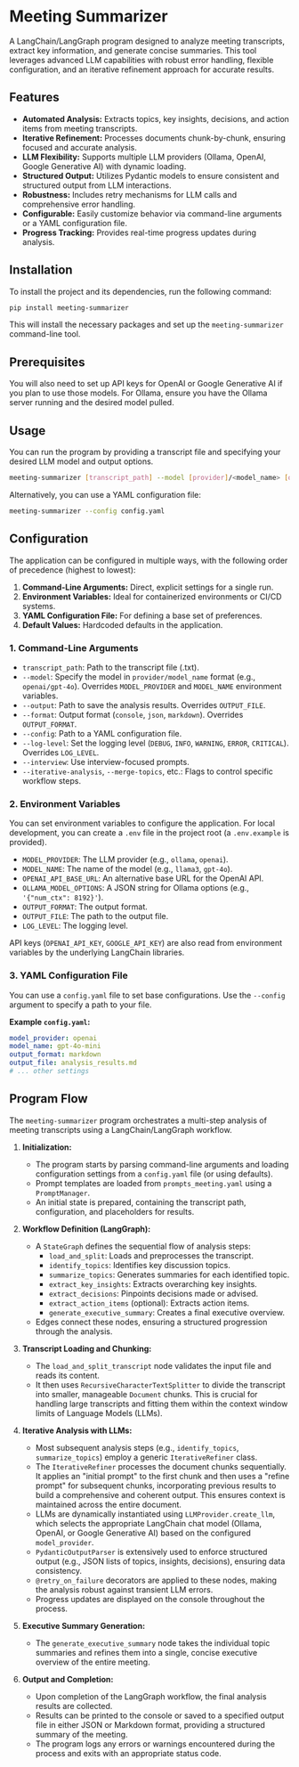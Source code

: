 # Meeting Summarizer

A LangChain/LangGraph program designed to analyze meeting transcripts, extract key information, and generate concise summaries. This tool leverages advanced LLM capabilities with robust error handling, flexible configuration, and an iterative refinement approach for accurate results.

## Features

*   **Automated Analysis:** Extracts topics, key insights, decisions, and action items from meeting transcripts.
*   **Iterative Refinement:** Processes documents chunk-by-chunk, ensuring focused and accurate analysis.
*   **LLM Flexibility:** Supports multiple LLM providers (Ollama, OpenAI, Google Generative AI) with dynamic loading.
*   **Structured Output:** Utilizes Pydantic models to ensure consistent and structured output from LLM interactions.
*   **Robustness:** Includes retry mechanisms for LLM calls and comprehensive error handling.
*   **Configurable:** Easily customize behavior via command-line arguments or a YAML configuration file.
*   **Progress Tracking:** Provides real-time progress updates during analysis.

## Installation

To install the project and its dependencies, run the following command:

```bash
pip install meeting-summarizer
```

This will install the necessary packages and set up the `meeting-summarizer` command-line tool.

## Prerequisites

You will also need to set up API keys for OpenAI or Google Generative AI if you plan to use those models. For Ollama, ensure you have the Ollama server running and the desired model pulled.

## Usage

You can run the program by providing a transcript file and specifying your desired LLM model and output options.

```bash
meeting-summarizer [transcript_path] --model [provider]/<model_name> [options]
```

Alternatively, you can use a YAML configuration file:

```bash
meeting-summarizer --config config.yaml
```

## Configuration

The application can be configured in multiple ways, with the following order of precedence (highest to lowest):

1.  **Command-Line Arguments:** Direct, explicit settings for a single run.
2.  **Environment Variables:** Ideal for containerized environments or CI/CD systems.
3.  **YAML Configuration File:** For defining a base set of preferences.
4.  **Default Values:** Hardcoded defaults in the application.

### 1. Command-Line Arguments

*   `transcript_path`: Path to the transcript file (.txt).
*   `--model`: Specify the model in `provider/model_name` format (e.g., `openai/gpt-4o`). Overrides `MODEL_PROVIDER` and `MODEL_NAME` environment variables.
*   `--output`: Path to save the analysis results. Overrides `OUTPUT_FILE`.
*   `--format`: Output format (`console`, `json`, `markdown`). Overrides `OUTPUT_FORMAT`.
*   `--config`: Path to a YAML configuration file.
*   `--log-level`: Set the logging level (`DEBUG`, `INFO`, `WARNING`, `ERROR`, `CRITICAL`). Overrides `LOG_LEVEL`.
*   `--interview`: Use interview-focused prompts.
*   `--iterative-analysis`, `--merge-topics`, etc.: Flags to control specific workflow steps.

### 2. Environment Variables

You can set environment variables to configure the application. For local development, you can create a `.env` file in the project root (a `.env.example` is provided).

*   `MODEL_PROVIDER`: The LLM provider (e.g., `ollama`, `openai`).
*   `MODEL_NAME`: The name of the model (e.g., `llama3`, `gpt-4o`).
*   `OPENAI_API_BASE_URL`: An alternative base URL for the OpenAI API.
*   `OLLAMA_MODEL_OPTIONS`: A JSON string for Ollama options (e.g., `'{"num_ctx": 8192}'`).
*   `OUTPUT_FORMAT`: The output format.
*   `OUTPUT_FILE`: The path to the output file.
*   `LOG_LEVEL`: The logging level.

API keys (`OPENAI_API_KEY`, `GOOGLE_API_KEY`) are also read from environment variables by the underlying LangChain libraries.

### 3. YAML Configuration File

You can use a `config.yaml` file to set base configurations. Use the `--config` argument to specify a path to your file.

**Example `config.yaml`:**
```yaml
model_provider: openai
model_name: gpt-4o-mini
output_format: markdown
output_file: analysis_results.md
# ... other settings
```


## Program Flow

The `meeting-summarizer` program orchestrates a multi-step analysis of meeting transcripts using a LangChain/LangGraph workflow.

1.  **Initialization:**
    *   The program starts by parsing command-line arguments and loading configuration settings from a `config.yaml` file (or using defaults).
    *   Prompt templates are loaded from `prompts_meeting.yaml` using a `PromptManager`.
    *   An initial state is prepared, containing the transcript path, configuration, and placeholders for results.

2.  **Workflow Definition (LangGraph):**
    *   A `StateGraph` defines the sequential flow of analysis steps:
        *   `load_and_split`: Loads and preprocesses the transcript.
        *   `identify_topics`: Identifies key discussion topics.
        *   `summarize_topics`: Generates summaries for each identified topic.
        *   `extract_key_insights`: Extracts overarching key insights.
        *   `extract_decisions`: Pinpoints decisions made or advised.
        *   `extract_action_items` (optional): Extracts action items.
        *   `generate_executive_summary`: Creates a final executive overview.
    *   Edges connect these nodes, ensuring a structured progression through the analysis.

3.  **Transcript Loading and Chunking:**
    *   The `load_and_split_transcript` node validates the input file and reads its content.
    *   It then uses `RecursiveCharacterTextSplitter` to divide the transcript into smaller, manageable `Document` chunks. This is crucial for handling large transcripts and fitting them within the context window limits of Language Models (LLMs).

4.  **Iterative Analysis with LLMs:**
    *   Most subsequent analysis steps (e.g., `identify_topics`, `summarize_topics`) employ a generic `IterativeRefiner` class.
    *   The `IterativeRefiner` processes the document chunks sequentially. It applies an "initial prompt" to the first chunk and then uses a "refine prompt" for subsequent chunks, incorporating previous results to build a comprehensive and coherent output. This ensures context is maintained across the entire document.
    *   LLMs are dynamically instantiated using `LLMProvider.create_llm`, which selects the appropriate LangChain chat model (Ollama, OpenAI, or Google Generative AI) based on the configured `model_provider`.
    *   `PydanticOutputParser` is extensively used to enforce structured output (e.g., JSON lists of topics, insights, decisions), ensuring data consistency.
    *   `@retry_on_failure` decorators are applied to these nodes, making the analysis robust against transient LLM errors.
    *   Progress updates are displayed on the console throughout the process.

5.  **Executive Summary Generation:**
    *   The `generate_executive_summary` node takes the individual topic summaries and refines them into a single, concise executive overview of the entire meeting.

6.  **Output and Completion:**
    *   Upon completion of the LangGraph workflow, the final analysis results are collected.
    *   Results can be printed to the console or saved to a specified output file in either JSON or Markdown format, providing a structured summary of the meeting.
    *   The program logs any errors or warnings encountered during the process and exits with an appropriate status code.
